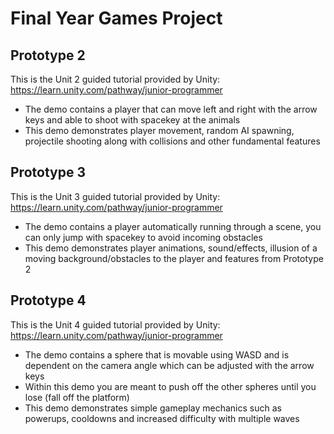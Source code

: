 # Final Year Games Project

Prototype 2
---------
This is the Unit 2 guided tutorial provided by Unity: https://learn.unity.com/pathway/junior-programmer
* The demo contains a player that can move left and right with the arrow keys and able to shoot with spacekey at the animals
* This demo demonstrates player movement, random AI spawning, projectile shooting along with collisions and other fundamental features

Prototype 3
---------

This is the Unit 3 guided tutorial provided by Unity: https://learn.unity.com/pathway/junior-programmer
* The demo contains a player automatically running through a scene, you can only jump with spacekey to avoid incoming obstacles
* This demo demonstrates player animations, sound/effects, illusion of a moving background/obstacles to the player and features from Prototype 2

Prototype 4
---------

This is the Unit 4 guided tutorial provided by Unity: https://learn.unity.com/pathway/junior-programmer
* The demo contains a sphere that is movable using WASD and is dependent on the camera angle which can be adjusted with the arrow keys
* Within this demo you are meant to push off the other spheres until you lose (fall off the platform)
* This demo demonstrates simple gameplay mechanics such as powerups, cooldowns and increased difficulty with multiple waves

